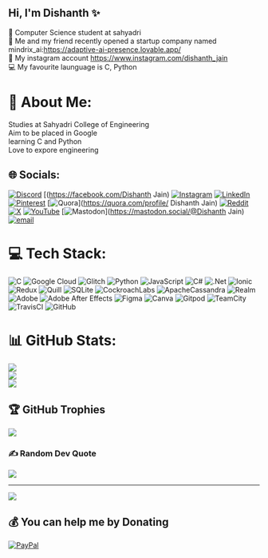 ## Hi, I'm Dishanth ✨

🧠 Computer Science student at sahyadri<br/>
🔮 Me and my friend recently opened a startup company named mindrix_ai:https://adaptive-ai-presence.lovable.app/<br/>
🎥 My instagram account https://www.instagram.com/dishanth_jain<br/>
💻 My favourite launguage is C, Python<br/>

# 💫 About Me:
Studies at Sahyadri College of Engineering<br>Aim to be placed in Google<br>learning C and Python<br>Love to expore engineering<br>



## 🌐 Socials:
[![Discord](https://img.shields.io/badge/Discord-%237289DA.svg?logo=discord&logoColor=white)](https://discord.gg/dishanthjain_45493) [(https://facebook.com/Dishanth Jain) [![Instagram](https://img.shields.io/badge/Instagram-%23E4405F.svg?logo=Instagram&logoColor=white)](https://instagram.com/dishanth_jain) [![LinkedIn](https://img.shields.io/badge/LinkedIn-%230077B5.svg?logo=linkedin&logoColor=white)](https://linkedin.com/in/dishanth-jain-5a792932a) [![Pinterest](https://img.shields.io/badge/Pinterest-%23E60023.svg?logo=Pinterest&logoColor=white)](https://pinterest.com/dishanthjain07) [![Quora](https://img.shields.io/badge/Quora-%23B92B27.svg?logo=Quora&logoColor=white)](https://quora.com/profile/ Dishanth Jain) [![Reddit](https://img.shields.io/badge/Reddit-%23FF4500.svg?logo=Reddit&logoColor=white)](https://reddit.com/user/dishanth_jain) [![X](https://img.shields.io/badge/X-black.svg?logo=X&logoColor=white)](https://x.com/Dishanthjain07) [![YouTube](https://img.shields.io/badge/YouTube-%23FF0000.svg?logo=YouTube&logoColor=white)](https://youtube.com/@dishanthjain4763) [![Mastodon](https://img.shields.io/badge/-MASTODON-%232B90D9?logo=mastodon&logoColor=white)](https://mastodon.social/@Dishanth Jain) [![email](https://img.shields.io/badge/Email-D14836?logo=gmail&logoColor=white)](mailto:dishanthjain07@gmail.com) 

# 💻 Tech Stack:
![C](https://img.shields.io/badge/c-%2300599C.svg?style=for-the-badge&logo=c&logoColor=white) ![Google Cloud](https://img.shields.io/badge/GoogleCloud-%234285F4.svg?style=for-the-badge&logo=google-cloud&logoColor=white) ![Glitch](https://img.shields.io/badge/glitch-%233333FF.svg?style=for-the-badge&logo=glitch&logoColor=white) ![Python](https://img.shields.io/badge/python-3670A0?style=for-the-badge&logo=python&logoColor=ffdd54) ![JavaScript](https://img.shields.io/badge/javascript-%23323330.svg?style=for-the-badge&logo=javascript&logoColor=%23F7DF1E) ![C#](https://img.shields.io/badge/c%23-%23239120.svg?style=for-the-badge&logo=csharp&logoColor=white) ![.Net](https://img.shields.io/badge/.NET-5C2D91?style=for-the-badge&logo=.net&logoColor=white) ![Ionic](https://img.shields.io/badge/Ionic-%233880FF.svg?style=for-the-badge&logo=Ionic&logoColor=white) ![Redux](https://img.shields.io/badge/redux-%23593d88.svg?style=for-the-badge&logo=redux&logoColor=white) ![Quill](https://img.shields.io/badge/Quill-52B0E7?style=for-the-badge&logo=apache&logoColor=white) ![SQLite](https://img.shields.io/badge/sqlite-%2307405e.svg?style=for-the-badge&logo=sqlite&logoColor=white) ![CockroachLabs](https://img.shields.io/badge/Cockroach%20Labs-6933FF?style=for-the-badge&logo=Cockroach%20Labs&logoColor=white) ![ApacheCassandra](https://img.shields.io/badge/cassandra-%231287B1.svg?style=for-the-badge&logo=apache-cassandra&logoColor=white) ![Realm](https://img.shields.io/badge/Realm-39477F?style=for-the-badge&logo=realm&logoColor=white) ![Adobe](https://img.shields.io/badge/adobe-%23FF0000.svg?style=for-the-badge&logo=adobe&logoColor=white) ![Adobe After Effects](https://img.shields.io/badge/Adobe%20After%20Effects-9999FF.svg?style=for-the-badge&logo=Adobe%20After%20Effects&logoColor=white) ![Figma](https://img.shields.io/badge/figma-%23F24E1E.svg?style=for-the-badge&logo=figma&logoColor=white) ![Canva](https://img.shields.io/badge/Canva-%2300C4CC.svg?style=for-the-badge&logo=Canva&logoColor=white) ![Gitpod](https://img.shields.io/badge/gitpod-f06611.svg?style=for-the-badge&logo=gitpod&logoColor=white) ![TeamCity](https://img.shields.io/badge/teamcity-000000.svg?style=for-the-badge&logo=teamcity&logoColor=white) ![TravisCI](https://img.shields.io/badge/travis%20ci-%232B2F33.svg?style=for-the-badge&logo=travis&logoColor=white) ![GitHub](https://img.shields.io/badge/github-%23121011.svg?style=for-the-badge&logo=github&logoColor=white)
# 📊 GitHub Stats:
![](https://github-readme-stats.vercel.app/api?username=dishanthjian&theme=dark&hide_border=false&include_all_commits=true&count_private=true)<br/>
![](https://nirzak-streak-stats.vercel.app/?user=dishanthjian&theme=dark&hide_border=false)<br/>
![](https://github-readme-stats.vercel.app/api/top-langs/?username=dishanthjian&theme=dark&hide_border=false&include_all_commits=true&count_private=true&layout=compact)

## 🏆 GitHub Trophies
![](https://github-profile-trophy.vercel.app/?username=dishanthjian&theme=dark&no-frame=false&no-bg=true&margin-w=4)

### ✍️ Random Dev Quote
![](https://quotes-github-readme.vercel.app/api?type=horizontal&theme=radical)

---
[![](https://visitcount.itsvg.in/api?id=dishanthjian&icon=0&color=1)](https://visitcount.itsvg.in)

  ## 💰 You can help me by Donating
  [![PayPal](https://img.shields.io/badge/PayPal-00457C?style=for-the-badge&logo=paypal&logoColor=white)](https://paypal.me/dishanthjain07) 

  
<!-- Proudly created with GPRM ( https://gprm.itsvg.in ) -->
